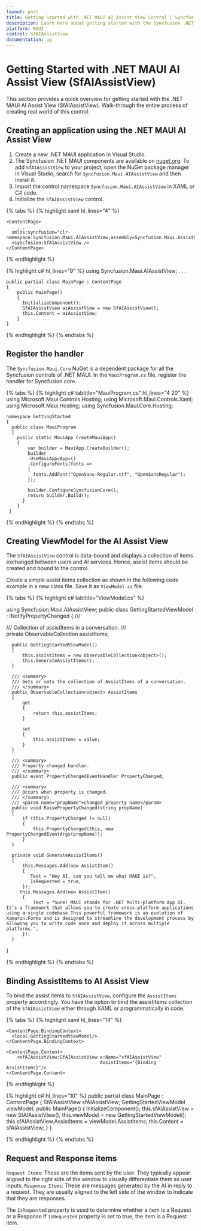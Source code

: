 ```yaml
---
layout: post
title: Getting Started with .NET MAUI AI Assist View Control | Syncfusion
description: Learn here about getting started with the Syncfusion .NET MAUI AI Assist View (SfAIAssistView) control, its elements and more.
platform: MAUI
control: SfAIAssistView
documentation: ug
---
```


# Getting Started with .NET MAUI AI Assist View (SfAIAssistView)

This section provides a quick overview for getting started with the .NET MAUI AI Assist View (SfAIAssistView). Walk-through the entire process of creating real world of this control.

## Creating an application using the .NET MAUI AI Assist View

 1. Create a new .NET MAUI application in Visual Studio.
 2. The Syncfusion .NET MAUI components are available on [nuget.org](https://www.nuget.org/). To add `SfAIAssistView` to your project, open the NuGet package manager in Visual Studio, search for `Syncfusion.Maui.AIAssistView` and then install it.
 3. Import the control namespace `Syncfusion.Maui.AIAssistView` in XAML or C# code.
 4. Initialize the `SfAIAssistView` control.

{% tabs %}
{% highlight xaml hl_lines="4" %}

    <ContentPage> 
      . . .
      xmlns:syncfusion="clr-namespace:Syncfusion.Maui.AIAssistView;assembly=Syncfusion.Maui.AssistView">
      <syncfusion:SfAIAssistView />
    </ContentPage>

{% endhighlight %}

{% highlight c# hl_lines="9" %}
    using Syncfusion.Maui.AIAssistView;
    . . .

    public partial class MainPage : ContentPage
    {
        public MainPage()
        {
          InitializeComponent();
          SfAIAssistView aiAssistView = new SfAIAssistView();
          this.Content = aiAssistView;
        }
    }

{% endhighlight %}
{% endtabs %}

## Register the handler

The `Syncfusion.Maui.Core` NuGet is a dependent package for all the Syncfusion controls of .NET MAUI. In the `MauiProgram.cs` file, register the handler for Syncfusion core.

{% tabs %}
{% highlight c# tabtitle="MauiProgram.cs" hl_lines="4 20" %}
    using Microsoft.Maui.Controls.Hosting;
    using Microsoft.Maui.Controls.Xaml;
    using Microsoft.Maui.Hosting;
    using Syncfusion.Maui.Core.Hosting;

    namespace GettingStarted
    {
      public class MauiProgram 
      {
        public static MauiApp CreateMauiApp()
        {
            var builder = MauiApp.CreateBuilder();
            builder
            .UseMauiApp<App>()
            .ConfigureFonts(fonts =>
            {
              fonts.AddFont("OpenSans-Regular.ttf", "OpenSansRegular");
            });

            builder.ConfigureSyncfusionCore();
            return builder.Build();
          }
        }
     }

{% endhighlight %} 
{% endtabs %}

## Creating ViewModel for the AI Assist View

The `SfAIAssistView` control is data-bound and displays a collection of items exchanged between users and AI services. Hence, assist items should be created and bound to the control.

Create a simple assist items collection as shown in the following code example in a new class file. Save it as `ViewModel.cs` file.

{% tabs %}
{% highlight c# tabtitle="ViewModel.cs" %}

  using Syncfusion.Maui.AIAssistView;
  public class GettingStartedViewModel : INotifyPropertyChanged
  {
      /// <summary>
      /// Collection of assistItems in a conversation.
      /// </summary>
      private ObservableCollection<object> assistItems;


      public GettingStartedViewModel()
      {
          this.assistItems = new ObservableCollection<object>();
          this.GenerateAssistItems();
      }

      /// <summary>
      /// Gets or sets the collection of AssistItems of a conversation.
      /// </summary>
      public ObservableCollection<object> AssistItems
      {
          get
          {
              return this.assistItems;
          }

          set
          {
              this.assistItems = value;
          }
      }

      /// <summary>
      /// Property changed handler.
      /// </summary>
      public event PropertyChangedEventHandler PropertyChanged;

      /// <summary>
      /// Occurs when property is changed.
      /// </summary>
      /// <param name="propName">changed property name</param>
      public void RaisePropertyChanged(string propName)
      {
          if (this.PropertyChanged != null)
          {
              this.PropertyChanged(this, new PropertyChangedEventArgs(propName));
          }
      }

      private void GenerateAssistItems()
      {
          this.Messages.Add(new AssistItem()
          {
             Text = "Hey AI, can you tell me what MAUI is?",
             IsRequested = true,
          });
         this.Messages.Add(new AssistItem()
          {
              Text = "Sure! MAUI stands for .NET Multi-platform App UI. It’s a framework that allows you to create cross-platform applications using a single codebase.This powerful framework is an evolution of Xamarin.Forms and is designed to streamline the development process by allowing you to write code once and deploy it across multiple platforms.",
          });
      }
   }

{% endhighlight %}
{% endtabs %}

## Binding AssistItems to AI Assist View

To bind the assist items to `SfAIAssistView`, configure the `AssistItems` property accordingly. You have the option to bind the assistItems collection of the `SfAIAssistView` either through XAML or programmatically in code.

{% tabs %} 
{% highlight xaml hl_lines="14" %}
<?xml version="1.0" encoding="utf-8" ?>
<ContentPage xmlns="http://schemas.microsoft.com/dotnet/2021/maui"
             xmlns:x="http://schemas.microsoft.com/winfx/2009/xaml"
             xmlns:sfAIAssistView="clr-namespace:Syncfusion.Maui.AIAssistView;assembly=Syncfusion.Maui.AIAssistView"
             xmlns:local="clr-namespace:GettingStarted.ViewModel"
             x:Class="GettingStarted.MainPage">

    <ContentPage.BindingContext>
      <local:GettingStartedViewModel/>
    </ContentPage.BindingContext>

    <ContentPage.Content>
        <sfAIAssistView:SfAIAssistView x:Name="sfAIAssistView"
                                       AssistItems="{Binding AssistItems}"/>
    </ContentPage.Content>	
</Content>

{% endhighlight %} 

{% highlight c# hl_lines="10" %} 
 public partial class MainPage : ContentPage 
 {
    SfAIAssistView sfAIAssistView; 
    GettingStartedViewModel viewModel; 
    public MainPage() 
    { 
        InitializeComponent(); 
        this.sfAIAssistView = new SfAIAssistView();
        this.viewModel = new GettingStartedViewModel(); 
        this.sfAIAssistView.AssistItems = viewModel.AssistItems; 
        this.Content = sfAIAssistView; 
     } 
  } 
    
{% endhighlight %} 
{% endtabs %}

## Request and Response items

`Request Items`: These are the items sent by the user. They typically appear aligned to the right side of the window to visually differentiate them as user inputs.
`Response Items`: These are messages generated by the AI in reply to a request. They are usually aligned to the left side of the window to indicate that they are responses.

The `IsRequested` property is used to determine whether a item is a Request or a Response.If `IsRequested` property is set to true, the item is a Request item.